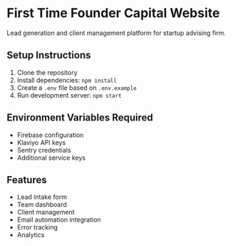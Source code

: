 # First Time Founder Capital Website

Lead generation and client management platform for startup advising firm.

## Setup Instructions

1. Clone the repository
2. Install dependencies: `npm install`
3. Create a `.env` file based on `.env.example`
4. Run development server: `npm start`

## Environment Variables Required

- Firebase configuration
- Klaviyo API keys
- Sentry credentials
- Additional service keys

## Features

- Lead intake form
- Team dashboard
- Client management
- Email automation integration
- Error tracking
- Analytics 